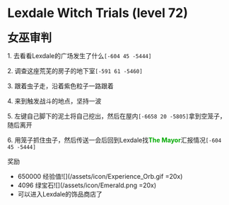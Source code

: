 # Lexdale Witch Trials (level 72)
<span style="font-size: 25px;">**女巫审判**</span>

<span class="stage-index">1.</span> 去看看Lexdale的广场发生了什么`[-604 45 -5444]`

<span class="stage-index">2.</span> 调查这座荒芜的房子的地下室`[-591 61 -5460]`

<span class="stage-index">3.</span> 跟着虫子走，沿着紫色粒子一路跟着

<span class="stage-index">4.</span> 来到触发战斗的地点，坚持一波

<span class="stage-index">5.</span> 左键自己脚下的泥土将自己挖出，然后在屋内`[-6658 20 -5805]`拿到空笼子，随后离开

<span class="stage-index">6.</span> 用笼子抓住虫子，然后传送一会后回到Lexdale找<font color=00AA00>**The Mayor**</font>汇报情况`[-604 45 -5444]`

奖励
+ 650000 经验值![](/assets/icon/Experience_Orb.gif =20x)
+ 4096 绿宝石![](/assets/icon/Emerald.png =20x)
+ 可以进入Lexdale的饰品商店了
